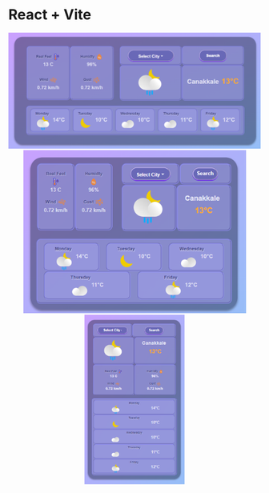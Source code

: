 # React + Vite
<p align="center">
  <img src="./screen-shots/pc.png" width="700" alt="Wide Screen" />
 <img src="./screen-shots/mid.png" width="445" alt="Wide Screen" />
<img src="./screen-shots/mobile.png" width="200" alt="Wide Screen" />



</p>
